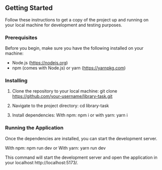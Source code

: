 
## Getting Started

Follow these instructions to get a copy of the project up and running on your local machine for development and testing purposes.

### Prerequisites

Before you begin, make sure you have the following installed on your machine:

- Node.js (https://nodejs.org)
- npm (comes with Node.js) or yarn (https://yarnpkg.com)

### Installing

1. Clone the repository to your local machine:
git clone https://github.com/your-username/library-task.git

2. Navigate to the project directory:
 cd library-task


3. Install dependencies:
With npm: npm i
 or
with yarn: yarn i

### Running the Application

Once the dependencies are installed, you can start the development server.

With npm: npm run dev
or
With yarn: yarn run dev

This command will start the development server and open the application in your localhost http://localhost:5173/.
